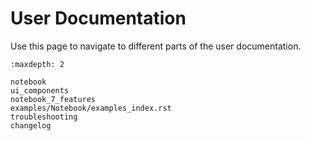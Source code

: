 # User Documentation

Use this page to navigate to different parts of the user documentation.

```{toctree}
:maxdepth: 2

notebook
ui_components
notebook_7_features
examples/Notebook/examples_index.rst
troubleshooting
changelog
```
